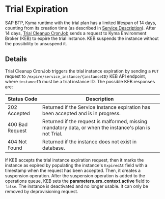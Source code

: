 # Trial Expiration

SAP BTP, Kyma runtime with the trial plan has a limited lifespan of 14 days, counting from its creation time (as described in [Service Description](../user/03-10-service-description.md#trial-plan)). After 14 days, [Trial Cleanup CronJob](./06-40-trial-cleanup-cronjob.md) sends a request to Kyma Environment Broker (KEB) to expire the trial instance. KEB suspends the instance without the possibility to unsuspend it.

## Details

Trial Cleanup CronJob triggers the trial instance expiration by sending a `PUT` request to `/expire/service_instance/{instanceID}` KEB API endpoint, where `instanceID` must be a trial instance ID. The possible KEB responses are:

| Status Code | Description                                                                                             |
| --- |---------------------------------------------------------------------------------------------------------|
| 202 Accepted | Returned if the Service Instance expiration has been accepted and is in progress.                       |
| 400 Bad Request | Returned if the request is malformed, missing mandatory data, or when the instance's plan is not Trial. |
| 404 Not Found | Returned if the instance does not exist in database.                                                    |

If KEB accepts the trial instance expiration request, then it marks the instance as expired by populating the instance's `ExpiredAt` field with a timestamp when the request has been accepted. Then, it creates a suspension operation. After the suspension operation is added to the operations queue, KEB sets the **parameters.ers_context.active** field to `false`. The instance is deactivated and no longer usable. It can only be removed by deprovisioning request.
